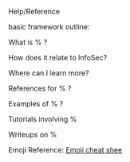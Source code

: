 Help/Reference


basic framework outline:

What is % ?

How does it relate to InfoSec?

Where can I learn more?

References for % ?

Examples of % ?

Tutorials involving % 

Writeups on %  

Emoji Reference: [Emoji cheat shee](https://www.webpagefx.com/tools/emoji-cheat-sheet/)